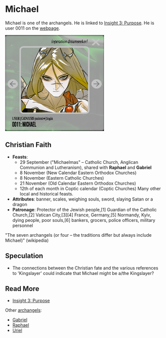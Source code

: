 # Michael

Michael is one of the archangels. He is linked to [Insight 3: Purpose](../lore/insight3-purpose.md). 
He is user 0011 on the [webpage](../webpage).

![img.png](../../Resources/michael/michael.png)

## Christian Faith

- **Feasts**:	
  - 29 September ("Michaelmas" – Catholic Church, Anglican Communion and Lutheranism), shared with **Raphael** and **Gabriel**
  - 8 November (New Calendar Eastern Orthodox Churches)
  - 8 November (Eastern Catholic Churches)
  - 21 November (Old Calendar Eastern Orthodox Churches)
  - 12th of each month in Coptic calendar (Coptic Churches)
  Many other local and historical feasts.
- **Attributes**: banner, scales, weighing souls, sword, slaying Satan or a dragon
- **Patronage**: Protector of the Jewish people,[1] Guardian of the Catholic Church,[2] Vatican City,[3][4] France, Germany,[5] Normandy, Kyiv, dying people, poor souls,[6] bankers, grocers, police officers, military personnel

"The seven archangels (or four – the traditions differ but always include Michael)" (wikipedia)

## Speculation

- The connections between the Christian fate and the various references to 'Kingslayer' could 
indicate that Michael might be a/the Kingslayer?

## Read More

- [Insight 3: Purpose](../lore/insight3-purpose)

Other [archangels](archangels):

- [Gabriel](gabriel)
- [Raphael](raphael)
- [Uriel](uriel)